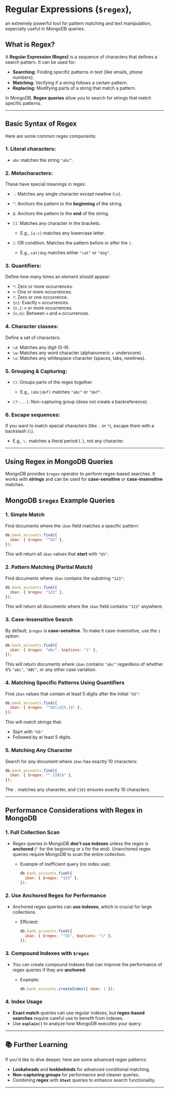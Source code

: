 # **Regular Expressions (`$regex`)**,

an extremely powerful tool for pattern matching and text manipulation, especially useful in MongoDB queries.

## What is Regex?

A **Regular Expression (Regex)** is a sequence of characters that defines a search pattern. It can be used for:

- **Searching**: Finding specific patterns in text (like emails, phone numbers).
- **Matching**: Verifying if a string follows a certain pattern.
- **Replacing**: Modifying parts of a string that match a pattern.

In MongoDB, **Regex queries** allow you to search for strings that match specific patterns.

---

## Basic Syntax of Regex

Here are some common regex components:

### 1. **Literal characters**:

- `abc` matches the string `"abc"`.

### 2. **Metacharacters**:

These have special meanings in regex:

- `.`: Matches any single character except newline (`\n`).
- `^`: Anchors the pattern to the **beginning** of the string.
- `$`: Anchors the pattern to the **end** of the string.
- `[]`: Matches any character in the brackets.

  - E.g., `[a-z]` matches any lowercase letter.

- `|`: OR condition. Matches the pattern before or after the `|`.

  - E.g., `cat|dog` matches either `"cat"` or `"dog"`.

### 3. **Quantifiers**:

Define how many times an element should appear:

- `*`: Zero or more occurrences.
- `+`: One or more occurrences.
- `?`: Zero or one occurrence.
- `{n}`: Exactly `n` occurrences.
- `{n,}`: `n` or more occurrences.
- `{n,m}`: Between `n` and `m` occurrences.

### 4. **Character classes**:

Define a set of characters:

- `\d`: Matches any digit (0-9).
- `\w`: Matches any word character (alphanumeric + underscore).
- `\s`: Matches any whitespace character (spaces, tabs, newlines).

### 5. **Grouping & Capturing**:

- `()`: Groups parts of the regex together.

  - E.g., `(abc|def)` matches `"abc"` or `"def"`.

- `(?:...)`: Non-capturing group (does not create a backreference).

### 6. **Escape sequences**:

If you want to match special characters (like `.` or `*`), escape them with a backslash (`\`).

- E.g., `\.` matches a literal period (`.`), not any character.

---

## Using Regex in MongoDB Queries

MongoDB provides `$regex` operator to perform regex-based searches. It works with **strings** and can be used for **case-sensitive** or **case-insensitive** matches.

## MongoDB `$regex` Example Queries

### 1. **Simple Match**

Find documents where the `iban` field matches a specific pattern:

```js
db.bank_accounts.find({
  iban: { $regex: "^US" },
});
```

This will return all `iban` values that **start** with `"US"`.

### 2. **Pattern Matching (Partial Match)**

Find documents where `iban` contains the substring `"123"`:

```js
db.bank_accounts.find({
  iban: { $regex: "123" },
});
```

This will return all documents where the `iban` field contains `"123"` anywhere.

### 3. **Case-Insensitive Search**

By default, `$regex` is **case-sensitive**. To make it case-insensitive, use the `i` option:

```js
db.bank_accounts.find({
  iban: { $regex: "abc", $options: "i" },
});
```

This will return documents where `iban` contains `"abc"` regardless of whether it’s `"abc"`, `"ABC"`, or any other case variation.

### 4. **Matching Specific Patterns Using Quantifiers**

Find `iban` values that contain at least 5 digits after the initial `"US"`:

```js
db.bank_accounts.find({
  iban: { $regex: "^US\\d{5,}$" },
});
```

This will match strings that:

- Start with `"US"`
- Followed by at least 5 digits.

### 5. **Matching Any Character**

Search for any document where `iban` has exactly 10 characters:

```js
db.bank_accounts.find({
  iban: { $regex: "^.{10}$" },
});
```

The `.` matches any character, and `{10}` ensures exactly 10 characters.

---

## Performance Considerations with Regex in MongoDB

### **1. Full Collection Scan**

- Regex queries in MongoDB **don’t use indexes** unless the regex is **anchored** (`^` for the beginning or `$` for the end). Unanchored regex queries require MongoDB to scan the entire collection.

  - Example of inefficient query (no index use):

    ```js
    db.bank_accounts.find({
      iban: { $regex: "123" },
    });
    ```

### **2. Use Anchored Regex for Performance**

- Anchored regex queries can **use indexes**, which is crucial for large collections.

  - Efficient:

    ```js
    db.bank_accounts.find({
      iban: { $regex: "^US", $options: "i" },
    });
    ```

### **3. Compound Indexes with `$regex`**

- You can create compound indexes that can improve the performance of regex queries if they are **anchored**:

  - Example:

    ```js
    db.bank_accounts.createIndex({ iban: 1 });
    ```

### **4. Index Usage**

- **Exact match** queries can use regular indexes, but **regex-based searches** require careful use to benefit from indexes.
- Use **`explain()`** to analyze how MongoDB executes your query.

---

## 📚 Further Learning

If you'd like to dive deeper, here are some advanced regex patterns:

- **Lookaheads** and **lookbehinds** for advanced conditional matching.
- **Non-capturing groups** for performance and cleaner queries.
- Combining **regex** with **`$text`** queries to enhance search functionality.

---
